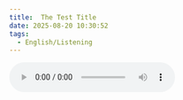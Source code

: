 ```yaml
---
title:  The Test Title
date: 2025-08-20 10:30:52
tags: 
  - English/Listening
---
```

<audio controls src="https://cx-onedrive.pages.dev/api/raw?path=/Polyglot/ESLPod/031-the-test-title.mp3"></audio>
